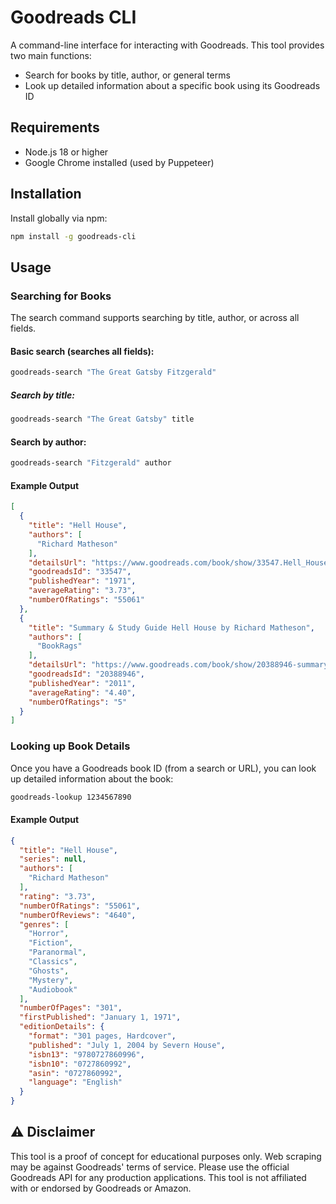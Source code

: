 # Goodreads CLI

A command-line interface for interacting with Goodreads. This tool provides two main functions:
- Search for books by title, author, or general terms
- Look up detailed information about a specific book using its Goodreads ID

## Requirements

- Node.js 18 or higher
- Google Chrome installed (used by Puppeteer)

## Installation

Install globally via npm:

```bash
npm install -g goodreads-cli
```

## Usage

### Searching for Books

The search command supports searching by title, author, or across all fields.

#### Basic search (searches all fields):

```bash
goodreads-search "The Great Gatsby Fitzgerald"
```

##### Search by title:

```bash
goodreads-search "The Great Gatsby" title
```

#### Search by author:

```bash
goodreads-search "Fitzgerald" author
```


#### Example Output
```json
[
  {
    "title": "Hell House",
    "authors": [
      "Richard Matheson"
    ],
    "detailsUrl": "https://www.goodreads.com/book/show/33547.Hell_House?from_search=true&from_srp=true&qid=vwyBMoKT4C&rank=1",
    "goodreadsId": "33547",
    "publishedYear": "1971",
    "averageRating": "3.73",
    "numberOfRatings": "55061"
  },
  {
    "title": "Summary & Study Guide Hell House by Richard Matheson",
    "authors": [
      "BookRags"
    ],
    "detailsUrl": "https://www.goodreads.com/book/show/20388946-summary-study-guide-hell-house-by-richard-matheson?from_search=true&from_srp=true&qid=vwyBMoKT4C&rank=2",
    "goodreadsId": "20388946",
    "publishedYear": "2011",
    "averageRating": "4.40",
    "numberOfRatings": "5"
  }
]
```

### Looking up Book Details

Once you have a Goodreads book ID (from a search or URL), you can look up detailed information about the book:

```bash
goodreads-lookup 1234567890
```

#### Example Output
```json
{
  "title": "Hell House",
  "series": null,
  "authors": [
    "Richard Matheson"
  ],
  "rating": "3.73",
  "numberOfRatings": "55061",
  "numberOfReviews": "4640",
  "genres": [
    "Horror",
    "Fiction",
    "Paranormal",
    "Classics",
    "Ghosts",
    "Mystery",
    "Audiobook"
  ],
  "numberOfPages": "301",
  "firstPublished": "January 1, 1971",
  "editionDetails": {
    "format": "301 pages, Hardcover",
    "published": "July 1, 2004 by Severn House",
    "isbn13": "9780727860996",
    "isbn10": "0727860992",
    "asin": "0727860992",
    "language": "English"
  }
}
```

## ⚠️ Disclaimer

This tool is a proof of concept for educational purposes only. Web scraping may be against Goodreads' terms of service. Please use the official Goodreads API for any production applications. This tool is not affiliated with or endorsed by Goodreads or Amazon.